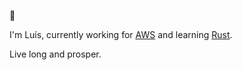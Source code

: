 🖖

I'm Luís, currently working for [AWS](https://github.com/aws) and learning [Rust](https://github.com/rust-lang).


Live long and prosper.
